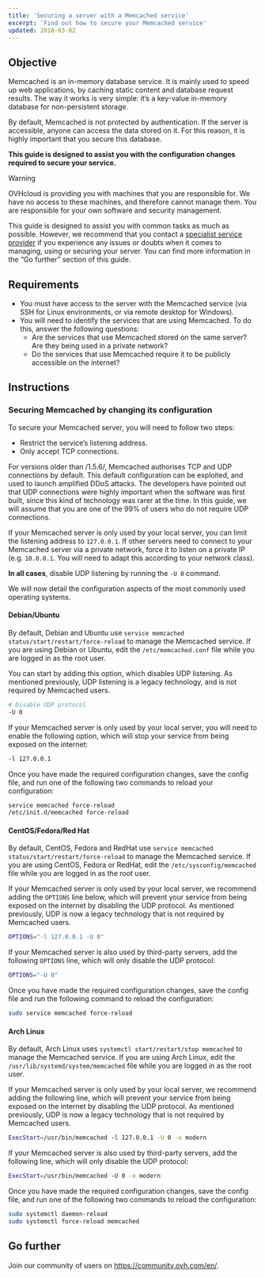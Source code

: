 ```yaml
---
title: 'Securing a server with a Memcached service'
excerpt: 'Find out how to secure your Memcached service'
updated: 2018-03-02
---
```


## Objective

Memcached is an in-memory database service. It is mainly used to speed up web applications, by caching static content and database request results. The way it works is very simple: it’s a key-value in-memory database for non-persistent storage. 

By default, Memcached is not protected by authentication. If the server is accessible, anyone can access the data stored on it. For this reason, it is highly important that you secure this database.

**This guide is designed to assist you with the configuration changes required to secure your service.**

> [!warning]
>
> OVHcloud is providing you with machines that you are responsible for. We have no access to these machines, and therefore cannot manage them. You are responsible for your own software and security management.
>
> This guide is designed to assist you with common tasks as much as possible. However, we recommend that you contact a [specialist service provider](https://partner.ovhcloud.com/en-gb/directory/) if you experience any issues or doubts when it comes to managing, using or securing your server. You can find more information in the “Go further” section of this guide.
>

## Requirements

- You must have access to the server with the Memcached service (via SSH for Linux environments, or via remote desktop for Windows).
- You will need to identify the services that are using Memcached. To do this, answer the following questions:
    - Are the services that use Memcached stored on the same server? Are they being used in a private network?
    - Do the services that use Memcached require it to be publicly accessible on the internet?

## Instructions

### Securing Memcached by changing its configuration

To secure your Memcached server, you will need to follow two steps:

- Restrict the service’s listening address.
- Only accept TCP connections.

For versions older than /1.5.6/, Memcached authorises TCP and UDP connections by default. This default configuration can be exploited, and used to launch amplified DDoS attacks.
The developers have pointed out that UDP connections were highly important when the software was first built, since this kind of technology was rarer at the time.
In this guide, we will assume that you are one of the 99% of users who do not require UDP connections.

If your Memcached server is only used by your local server, you can limit the listening address to `127.0.0.1`.
If other servers need to connect to your Memcached server via a private network, force it to listen on a private IP (e.g. `10.0.0.1`. You will need to adapt this according to your network class).

**In all cases**, disable UDP listening by running the `-U 0` command.

We will now detail the configuration aspects of the most commonly used operating systems.

#### Debian/Ubuntu

By default, Debian and Ubuntu use `service memcached status/start/restart/force-reload` to manage the Memcached service. If you are using Debian or Ubuntu, edit the `/etc/memcached.conf` file while you are logged in as the root user.

You can start by adding this option, which disables UDP listening. As mentioned previously, UDP listening is a legacy technology, and is not required by Memcached users.

```sh
# Disable UDP protocol
-U 0
```
If your Memcached server is only used by your local server, you will need to enable the following option, which will stop your service from being exposed on the internet:

```sh
-l 127.0.0.1
```

Once you have made the required configuration changes, save the config file, and run one of the following two commands to reload your configuration:

```sh
service memcached force-reload
/etc/init.d/memcached force-reload
```

#### CentOS/Fedora/Red Hat

By default, CentOS, Fedora and RedHat use `service memcached status/start/restart/force-reload` to manage the Memcached service. If you are using CentOS, Fedora or RedHat, edit the `/etc/sysconfig/memcached` file while you are logged in as the root user.

If your Memcached server is only used by your local server, we recommend adding the `OPTIONS` line below, which will prevent your service from being exposed on the internet by disabling the UDP protocol. As mentioned previously, UDP is now a legacy technology that is not required by Memcached users.

```sh
OPTIONS="-l 127.0.0.1 -U 0"
```

If your Memcached server is also used by third-party servers, add the following `OPTIONS` line, which will only disable the UDP protocol:

```sh
OPTIONS="-U 0"
```

Once you have made the required configuration changes, save the config file and run the following command to reload the configuration:

```sh
sudo service memcached force-reload
```

#### Arch Linux

By default, Arch Linux uses `systemctl start/restart/stop memcached` to manage the Memcached service. If you are using Arch Linux, edit the `/usr/lib/systemd/system/memcached` file while you are logged in as the root user.

If your Memcached server is only used by your local server, we recommend adding the following line, which will prevent your service from being exposed on the internet by disabling the UDP protocol. As mentioned previously, UDP is now a legacy technology that is not required by Memcached users.

```sh
ExecStart=/usr/bin/memcached -l 127.0.0.1 -U 0 -o modern
```

If your Memcached server is also used by third-party servers, add the following line, which will only disable the UDP protocol:

```sh
ExecStart=/usr/bin/memcached -U 0 -o modern
```

Once you have made the required configuration changes, save the config file, and run one of the following two commands to reload the configuration:

```sh
sudo systemctl daemon-reload
sudo systemctl force-reload memcached
```

## Go further

Join our community of users on <https://community.ovh.com/en/>.